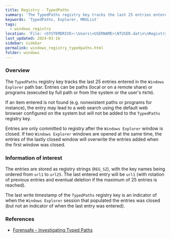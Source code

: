 ```yaml
---
title: Registry - TypedPaths
summary: 'The TypedPaths registry key tracks the last 25 entries entered in the Windows Explorer path bar. Entries can be paths or programs.\n\nEntries are only committed to registry after the Windows Explorer window is closed.'
keywords: 'TypedPaths, Explorer, MRUList'
tags:
  - windows_registry
location: 'File: <SYSTEMDRIVE>:\Users\<USERNAME>\NTUSER.dat\n\nRegistry key: HKCU\SOFTWARE\Microsoft\Windows\CurrentVersion\Explorer\TypedPaths'
last_updated: 2024-03-16
sidebar: sidebar
permalink: windows_registry_typedpaths.html
folder: windows
---
```


### Overview

The `TypedPaths` registry key tracks the last 25 entries entered in the
`Windows Explorer` path bar. Entries can be paths (local or on a remote share)
or programs (executed by full path or from the system or the user's `PATH`).

If an item entered is not found (e.g. nonexistent paths or programs for
instance), the entry may lead to a web search using the default web browser
configured on the system but will not be added to the `TypedPaths` registry
key.

Entries are only committed to registry after the `Windows Explorer` window is
closed. If two `Windows Explorer` windows are opened at the same
time, the entries of the lastly closed window will overwrite the entries added
when the first window was closed. 

### Information of interest

The entries are stored as registry strings (`REG_SZ`), with the key names being
ordered from `url1` to `url25`. The last entered entry will be `url1` (with
rotation of previous entries and eventual deletion if the maximum of 25 entries
is reached).

The last write timestamp of the `TypedPaths` registry key is an indicator of
when the `Windows Explorer` session that populated the entries was closed (but
not an indicator of when the last entry was entered).

### References

  - [Forensafe - Investigating Typed Paths](https://forensafe.com/blogs/typedpaths.html)
